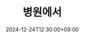 ---
title: "병원에서"
excerpt: "병원뷰가 아주 끝내주는구만~"
header:
  teaser: https://github.com/user-attachments/assets/676408f8-c0a5-4322-9730-ae403c008a27
date: 2024-12-24T12:30:00+09:00
---